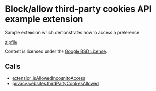 
Block/allow third-party cookies API example extension
=======

Sample extension which demonstrates how to access a preference.

[zipfile](http://developer.chrome.com/extensions/examples/api/preferences/allowThirdPartyCookies.zip)

Content is licensed under the [Google BSD License](http://code.google.com/google_bsd_license.html).

Calls
-----

* [extension.isAllowedIncognitoAccess](http://developer.chrome.com/extensions/extension.html#method-isAllowedIncognitoAccess)
* [privacy.websites.thirdPartyCookiesAllowed](http://developer.chrome.com/extensions/privacy.html#property-websites-thirdPartyCookiesAllowed)